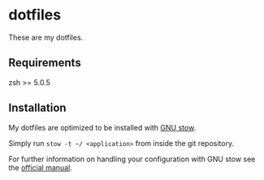 dotfiles
===============
These are my dotfiles.

Requirements
---------------
zsh >= 5.0.5

Installation
---------------
My dotfiles are optimized to be installed with
[GNU stow](http://www.gnu.org/software/stow/).

Simply run `stow -t ~/ <application>` from inside the git repository.

For further information on handling your configuration with GNU stow see the [official manual](https://www.gnu.org/software/stow/manual/).
